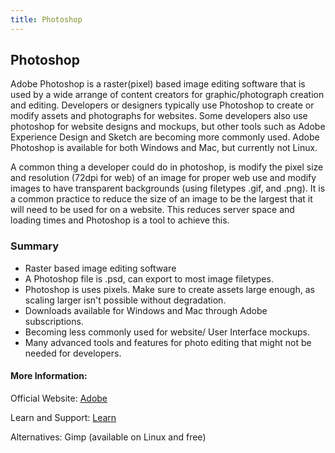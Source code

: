 ```yaml
---
title: Photoshop
---
```

## Photoshop

Adobe Photoshop is a raster(pixel) based image editing software that is used by a wide arrange of content creators for graphic/photograph creation and editing. Developers or designers typically use Photoshop to create or modify assets and photographs for websites.  Some developers also use photoshop for website designs and mockups, but other tools such as Adobe Experience Design and Sketch are becoming more commonly used.  Adobe Photoshop is available for both Windows and Mac, but currently not Linux.

A common thing a developer could do in photoshop, is modify the pixel size and resolution (72dpi for web) of an image for proper web use and modify images to have transparent backgrounds (using filetypes .gif, and .png). It is a common practice to reduce the size of an image to be the largest that it will need to be used for on a website.  This reduces server space and loading times and Photoshop is a tool to achieve this.  

### Summary
* Raster based image editing software
* A Photoshop file is .psd, can export to most image filetypes.
* Photoshop is uses pixels. Make sure to create assets large enough, as scaling larger isn't possible without degradation.
* Downloads available for Windows and Mac through Adobe subscriptions.
* Becoming less commonly used for website/ User Interface mockups.
* Many advanced tools and features for photo editing that might not be needed for developers.  


<!-- The article goes here, in GitHub-flavored Markdown. Feel free to add YouTube videos, images, and CodePen/JSBin embeds  -->

#### More Information:
<!-- Please add any articles you think might be helpful to read before writing the article -->
Official Website: <a href='https://www.adobe.com/products/photoshop.html' target='_blank' rel='nofollow'>Adobe</a>

Learn and Support: <a href='https://helpx.adobe.com/support/photoshop.html?promoid=5NHJ8FD2&mv=other' target='_blank' rel='nofollow'>Learn</a>

Alternatives: Gimp (available on Linux and free)


